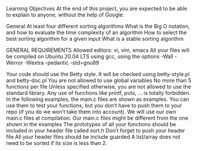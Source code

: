 Learning Objectives At the end of this project, you are expected to be able to explain to anyone, without the help of Google:

General At least four different sorting algorithms What is the Big O notation, and how to evaluate the time complexity of an algorithm How to select the best sorting algorithm for a given input What is a stable sorting algorithm

GENERAL REQUIREMENTS Allowed editors: vi, vim, emacs All your files will be compiled on Ubuntu 20.04 LTS using gcc, using the options -Wall -Werror -Wextra -pedantic -std=gnu89

Your code should use the Betty style. It will be checked using betty-style.pl and betty-doc.pl You are not allowed to use global variables No more than 5 functions per file Unless specified otherwise, you are not allowed to use the standard library. Any use of functions like printf, puts, … is totally forbidden. In the following examples, the main.c files are shown as examples. You can use them to test your functions, but you don’t have to push them to your repo (if you do we won’t take them into account). We will use our own main.c files at compilation. Our main.c files might be different from the one shown in the examples The prototypes of all your functions should be included in your header file called sort.h Don’t forget to push your header file All your header files should be include guarded A list/array does not need to be sorted if its size is less than 2.
